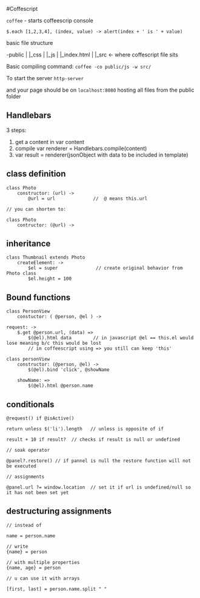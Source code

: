 #Coffescript

`coffee` - starts coffeescrip console

`$.each [1,2,3,4], (index, value) -> alert(index + ' is ' + value)`

basic file structure

-public
|   |_css
|   |_js
|   |_index.html
|
|_src <- where coffescript file sits

Basic compiling command:
`coffee -co public/js -w src/`

To start the server
`http-server`

and your page should be on `localhost:8080` hosting all files from the public folder

##  Handlebars

3 steps:

1. get a content in var content
2. compile var renderer = Handlebars.compile(content)
3. var result = renderer(jsonObject with data to be included in template)


## class definition
```
class Photo
	constructor: (url) ->
		@url = url 				//  @ means this.url 

// you can shorten to:

class Photo 
	contructor: (@url) ->
```

## inheritance

```
class Thumbnail extends Photo
	createElement: ->
		$el = super				 // create original behavior from Photo class
		$el.height = 100
```

## Bound functions

```
class PersonView
	constuctor: ( @person, @el ) ->

request: ->
	$.get @person.url, (data) => 
		$(@el).html data 		// in javascript @el == this.el would lose meaning b/c this would be lost
		// in coffeescript using => you still can keep 'this'

```

```
class personView
	constructor: (@person, @el) ->
		$(@el).bind 'click', @showName

	showName: =>
		$(@el).html @person.name
```

## conditionals

```
@request() if @isActive()

return unless $('li').length   // unless is opposite of if

result + 10 if result?  // checks if result is null or undefined

// soak operator

@panel?.restore() // if pannel is null the restore function will not be executed

// assignments

@panel.url ?= window.location  // set it if url is undefined/null so it has not been set yet

```

## destructuring assignments

```
// instead of 

name = person.name

// write
{name} = person  

// with multiple properties
{name, age} = person

// u can use it with arrays

[first, last] = person.name.split " "
```

























